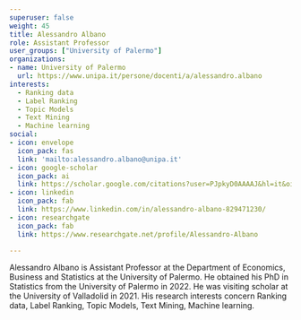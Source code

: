 ```yaml
---
superuser: false
weight: 45
title: Alessandro Albano
role: Assistant Professor
user_groups: ["University of Palermo"]
organizations:
- name: University of Palermo
  url: https://www.unipa.it/persone/docenti/a/alessandro.albano
interests:
  - Ranking data
  - Label Ranking
  - Topic Models
  - Text Mining
  - Machine learning
social:
- icon: envelope
  icon_pack: fas
  link: 'mailto:alessandro.albano@unipa.it'
- icon: google-scholar
  icon_pack: ai
  link: https://scholar.google.com/citations?user=PJpkyD0AAAAJ&hl=it&oi=ao
- icon: linkedin
  icon_pack: fab
  link: https://www.linkedin.com/in/alessandro-albano-829471230/
- icon: researchgate
  icon_pack: fab
  link: https://www.researchgate.net/profile/Alessandro-Albano

---
```


Alessandro Albano is Assistant Professor at the Department of Economics, Business and Statistics at the University of Palermo. He obtained his PhD in Statistics from the University of Palermo in 2022. He was visiting scholar at the University of Valladolid in 2021.  His research interests concern Ranking data, Label Ranking, Topic Models, Text Mining, Machine learning.


